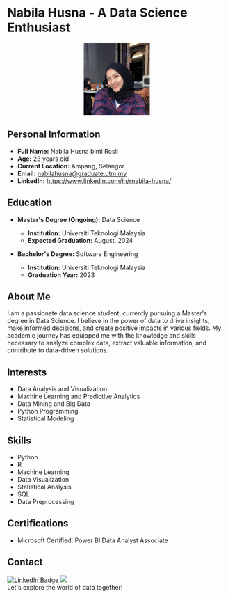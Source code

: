 
# Nabila Husna - A Data Science Enthusiast

<p align="center">
  <img src="image.jpeg" alt="Profile Picture" width="30%" height="30%">
</p>

## Personal Information
- **Full Name:** Nabila Husna binti Rosli
- **Age:** 23 years old
- **Current Location:** Ampang, Selangor
- **Email:** [nabilahusna@graduate.utm.my](mailto:nabilahusna@graduate.utm.my)
- **LinkedIn:** https://www.linkedin.com/in/rnabila-husna/

## Education
- **Master's Degree (Ongoing):** Data Science
  - **Institution:** Universiti Teknologi Malaysia
  - **Expected Graduation:** August, 2024
  
- **Bachelor's Degree:** Software Engineering
  - **Institution:** Universiti Teknologi Malaysia
  - **Graduation Year:** 2023

## About Me
I am a passionate data science student, currently pursuing a Master's degree in Data Science. I believe in the power of data to drive insights, make informed decisions, and create positive impacts in various fields. My academic journey has equipped me with the knowledge and skills necessary to analyze complex data, extract valuable information, and contribute to data-driven solutions.

## Interests
- Data Analysis and Visualization
- Machine Learning and Predictive Analytics
- Data Mining and Big Data
- Python Programming
- Statistical Modeling

## Skills
- Python
- R
- Machine Learning
- Data Visualization
- Statistical Analysis
- SQL
- Data Preprocessing

## Certifications
- Microsoft Certified: Power BI Data Analyst Associate

## Contact
<div>
<a href="https://www.linkedin.com/in/rnabila-husna/">
    <img src="https://img.shields.io/badge/LinkedIn-blue?style=for-the-badge&logo=linkedin&logoColor=white" alt="LinkedIn Badge"/>
  </a>
  <a href="mailto:nnabhusna@gmail.com?subject=Hello%20Nabila%20!">
    <img src="https://img.shields.io/badge/gmail-%23D14836.svg?&style=for-the-badge&logo=gmail&logoColor=white" />
  </a>
</div>
Let's explore the world of data together!
